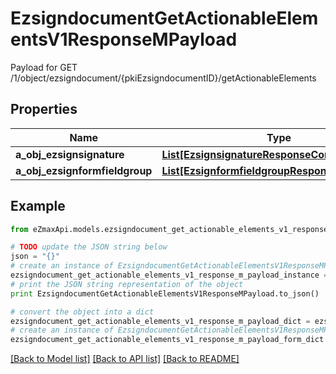 # EzsigndocumentGetActionableElementsV1ResponseMPayload

Payload for GET /1/object/ezsigndocument/{pkiEzsigndocumentID}/getActionableElements

## Properties

Name | Type | Description | Notes
------------ | ------------- | ------------- | -------------
**a_obj_ezsignsignature** | [**List[EzsignsignatureResponseCompound]**](EzsignsignatureResponseCompound.md) |  | 
**a_obj_ezsignformfieldgroup** | [**List[EzsignformfieldgroupResponseCompound]**](EzsignformfieldgroupResponseCompound.md) |  | 

## Example

```python
from eZmaxApi.models.ezsigndocument_get_actionable_elements_v1_response_m_payload import EzsigndocumentGetActionableElementsV1ResponseMPayload

# TODO update the JSON string below
json = "{}"
# create an instance of EzsigndocumentGetActionableElementsV1ResponseMPayload from a JSON string
ezsigndocument_get_actionable_elements_v1_response_m_payload_instance = EzsigndocumentGetActionableElementsV1ResponseMPayload.from_json(json)
# print the JSON string representation of the object
print EzsigndocumentGetActionableElementsV1ResponseMPayload.to_json()

# convert the object into a dict
ezsigndocument_get_actionable_elements_v1_response_m_payload_dict = ezsigndocument_get_actionable_elements_v1_response_m_payload_instance.to_dict()
# create an instance of EzsigndocumentGetActionableElementsV1ResponseMPayload from a dict
ezsigndocument_get_actionable_elements_v1_response_m_payload_form_dict = ezsigndocument_get_actionable_elements_v1_response_m_payload.from_dict(ezsigndocument_get_actionable_elements_v1_response_m_payload_dict)
```
[[Back to Model list]](../README.md#documentation-for-models) [[Back to API list]](../README.md#documentation-for-api-endpoints) [[Back to README]](../README.md)


